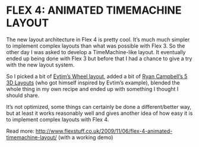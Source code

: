 # FLEX 4: ANIMATED TIMEMACHINE LAYOUT

The new layout architecture in Flex 4 is pretty cool. It’s much much simpler to implement complex layouts than what was possible with Flex 3. So the other day I was asked to develop a TimeMachine-like layout. It eventually ended up being done with Flex 3 but before that I had a chance to give a try with the new layout system.

So I picked a bit of [Evtim’s Wheel layout](http://evtimmy.com/2009/06/wheellayout-source-and-quick-mashup/), added a bit of [Ryan Campbell’s 5 3D Layouts](http://www.ryancampbell.com/2009/06/16/heres-5-3d-layouts-for-flex-4/) (who got himself inspired by Evtim’s example), blended the whole thing in my own recipe and ended up with something I thought I should share.

It’s not optimized, some things can certainly be done a different/better way, but at least it works reasonably well and gives another idea of how easy it is to implement complex layouts with Flex 4.



Read more: http://www.flexstuff.co.uk/2009/11/06/flex-4-animated-timemachine-layout/ (with a working demo)